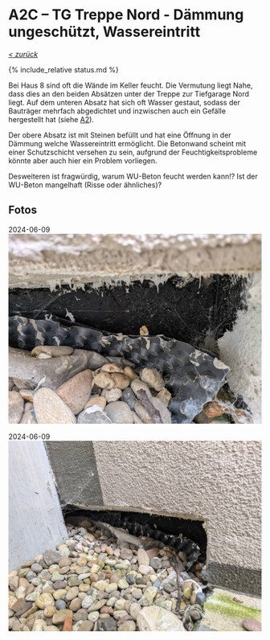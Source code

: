 # A2C &ndash; TG Treppe Nord - Dämmung ungeschützt, Wassereintritt

_[&lt; zurück](../../index.md)_

{% include_relative status.md %}

Bei Haus 8 sind oft die Wände im Keller feucht. Die Vermutung liegt Nahe, dass dies an den beiden Absätzen unter der Treppe zur Tiefgarage Nord liegt. Auf dem unteren Absatz hat sich oft Wasser gestaut, sodass der Bauträger mehrfach abgedichtet und inzwischen auch ein Gefälle hergestellt hat (siehe [A2](../A2/index.md)).

Der obere Absatz ist mit Steinen befüllt und hat eine Öffnung in der Dämmung welche Wassereintritt ermöglicht. Die Betonwand scheint mit einer Schutzschicht versehen zu sein, aufgrund der Feuchtigkeitsprobleme könnte aber auch hier ein Problem vorliegen.

Desweiteren ist fragwürdig, warum WU-Beton feucht werden kann!? Ist der WU-Beton mangelhaft (Risse oder ähnliches)?

## Fotos

2024-06-09
![](20240609_171230881_small.jpg)

2024-06-09
![](20240609_171233986_small.jpg)